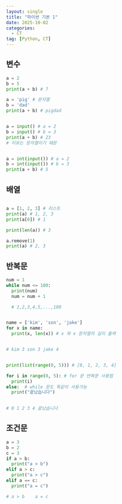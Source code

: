 ```yaml
---
layout: single
title: "파이썬 기본 1"
date: 2025-10-02
categories:
  - CT
tag: [Python, CT]
---
```


## 변수

```python
a = 2
b = 5
print(a + b) # 7
```

```python
a = 'pig' # 문자열
b = 'dad'
print(a + b) # pigdad
```

```python

a = input() # a = 2
b = input() # b = 3
print(a + b) # 23
# 이유는 문자열이기 때문
```

```python

a = int(input()) # a = 2
b = int(input()) # b = 3
print(a + b) # 5

```

## 배열

```python

a = [1, 2, 3] # 리스트
print(a) # 1, 2, 3
print(a[0]) # 1

print(len(a)) # 3

a.remove(1)
print(a) # 2, 3

```

## 반복문

```python
num = 1
while num <= 100: 
  print(num)
  num = num + 1

  # 1,2,3,4,5,...,100
```

```python

name = ['kim', 'son', 'jake'] 
for x in name:
  print(x, len(x)) # x 와 x 문자열의 길이 출력


# kim 3 son 3 jake 4
```

```python

print(list(range(0, 5))) # [0, 1, 2, 3, 4]

for i in range(0, 5): # for 문 반복문 사용법
  print(i) 
else:  # while 문도 똑같이 사용가능
  print("끝났습니다")
  

# 0 1 2 3 4 끝났습니다

```

## 조건문

```python
a = 3
b = 2
c = 3
if a > b:
  print("a > b") 
elif a > c:
  print("a > c") 
elif a == c:
  print("a = c")

# a > b    a = c

```
